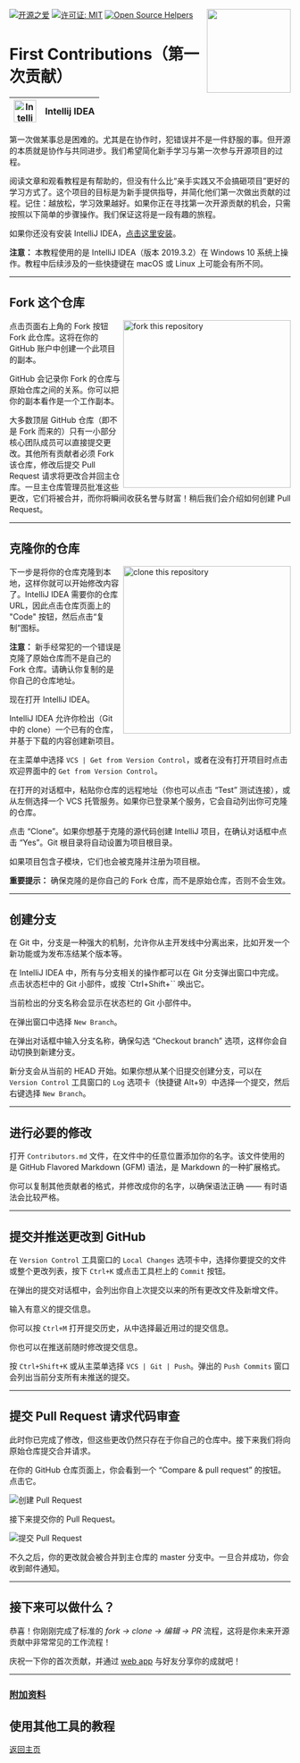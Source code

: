 [![开源之爱](https://badges.frapsoft.com/os/v1/open-source.svg?v=103)](https://github.com/ellerbrock/open-source-badges/)
[<img align="right" width="150" src="https://firstcontributions.github.io/assets/gui-tool-tutorials/github-desktop-tutorial/join-slack-team.png">](https://join.slack.com/t/firstcontributors/shared_invite/zt-1hg51qkgm-Xc7HxhsiPYNN3ofX2_I8FA)
[![许可证: MIT](https://img.shields.io/badge/License-MIT-green.svg)](https://opensource.org/licenses/MIT)
[![Open Source Helpers](https://www.codetriage.com/roshanjossey/first-contributions/badges/users.svg)](https://www.codetriage.com/roshanjossey/first-contributions)

# First Contributions（第一次贡献）

| <img alt="IntelliJ IDEA" src="https://upload.wikimedia.org/wikipedia/commons/9/9c/IntelliJ_IDEA_Icon.svg" width="40"> | Intellij IDEA |
| ---------------------------------------------------------------------------------------------------------------------- | ------------- |

第一次做某事总是困难的。尤其是在协作时，犯错误并不是一件舒服的事。但开源的本质就是协作与共同进步。我们希望简化新手学习与第一次参与开源项目的过程。

阅读文章和观看教程是有帮助的，但没有什么比“亲手实践又不会搞砸项目”更好的学习方式了。这个项目的目标是为新手提供指导，并简化他们第一次做出贡献的过程。记住：越放松，学习效果越好。如果你正在寻找第一次开源贡献的机会，只需按照以下简单的步骤操作。我们保证这将是一段有趣的旅程。

如果你还没有安装 IntelliJ IDEA，[点击这里安装](https://www.jetbrains.com/idea/download/#section=windows)。

**注意：** 本教程使用的是 IntelliJ IDEA（版本 2019.3.2）在 Windows 10 系统上操作。教程中后续涉及的一些快捷键在 macOS 或 Linux 上可能会有所不同。

---

## Fork 这个仓库

<img align="right" width="300" src="https://firstcontributions.github.io/assets/gui-tool-tutorials/github-desktop-tutorial/fork.png" alt="fork this repository" />

点击页面右上角的 Fork 按钮 Fork 此仓库。这将在你的 GitHub 账户中创建一个此项目的副本。

GitHub 会记录你 Fork 的仓库与原始仓库之间的关系。你可以把你的副本看作是一个工作副本。

大多数顶层 GitHub 仓库（即不是 Fork 而来的）只有一小部分核心团队成员可以直接提交更改。其他所有贡献者必须 Fork 该仓库，修改后提交 Pull Request 请求将更改合并回主仓库。一旦主仓库管理员批准这些更改，它们将被合并，而你将瞬间收获名誉与财富！稍后我们会介绍如何创建 Pull Request。

---

## 克隆你的仓库

<img align="right" width="300" src="https://firstcontributions.github.io/assets/Readme/clone.png" alt="clone this repository" />

下一步是将你的仓库克隆到本地，这样你就可以开始修改内容了。IntelliJ IDEA 需要你的仓库 URL，因此点击仓库页面上的 "Code" 按钮，然后点击“复制”图标。

**注意：** 新手经常犯的一个错误是克隆了原始仓库而不是自己的 Fork 仓库。请确认你复制的是你自己的仓库地址。

现在打开 IntelliJ IDEA。

IntelliJ IDEA 允许你检出（Git 中的 clone）一个已有的仓库，并基于下载的内容创建新项目。

在主菜单中选择 `VCS | Get from Version Control`，或者在没有打开项目时点击欢迎界面中的 `Get from Version Control`。

在打开的对话框中，粘贴你仓库的远程地址（你也可以点击 “Test” 测试连接），或从左侧选择一个 VCS 托管服务。如果你已登录某个服务，它会自动列出你可克隆的仓库。

点击 “Clone”。如果你想基于克隆的源代码创建 IntelliJ 项目，在确认对话框中点击 “Yes”。Git 根目录将自动设置为项目根目录。

如果项目包含子模块，它们也会被克隆并注册为项目根。

**重要提示：** 确保克隆的是你自己的 Fork 仓库，而不是原始仓库，否则不会生效。

---

## 创建分支

在 Git 中，分支是一种强大的机制，允许你从主开发线中分离出来，比如开发一个新功能或为发布冻结某个版本等。

在 IntelliJ IDEA 中，所有与分支相关的操作都可以在 Git 分支弹出窗口中完成。点击状态栏中的 Git 小部件，或按 `Ctrl+Shift+\`` 唤出它。

当前检出的分支名称会显示在状态栏的 Git 小部件中。

在弹出窗口中选择 `New Branch`。

在弹出对话框中输入分支名称，确保勾选 “Checkout branch” 选项，这样你会自动切换到新建分支。

新分支会从当前的 HEAD 开始。如果你想从某个旧提交创建分支，可以在 `Version Control` 工具窗口的 `Log` 选项卡（快捷键 Alt+9）中选择一个提交，然后右键选择 `New Branch`。

---

## 进行必要的修改

打开 `Contributors.md` 文件，在文件中的任意位置添加你的名字。该文件使用的是 GitHub Flavored Markdown (GFM) 语法，是 Markdown 的一种扩展格式。

你可以复制其他贡献者的格式，并修改成你的名字，以确保语法正确 —— 有时语法会比较严格。

---

## 提交并推送更改到 GitHub

在 `Version Control` 工具窗口的 `Local Changes` 选项卡中，选择你要提交的文件或整个更改列表，按下 `Ctrl+K` 或点击工具栏上的 `Commit` 按钮。

在弹出的提交对话框中，会列出你自上次提交以来的所有更改文件及新增文件。

输入有意义的提交信息。

你可以按 `Ctrl+M` 打开提交历史，从中选择最近用过的提交信息。

你也可以在推送前随时修改提交信息。

按 `Ctrl+Shift+K` 或从主菜单选择 `VCS | Git | Push`。弹出的 `Push Commits` 窗口会列出当前分支所有未推送的提交。

---

## 提交 Pull Request 请求代码审查

此时你已完成了修改，但这些更改仍然只存在于你自己的仓库中。接下来我们将向原始仓库提交合并请求。

在你的 GitHub 仓库页面上，你会看到一个 “Compare & pull request” 的按钮。点击它。

<img src="https://firstcontributions.github.io/assets/gui-tool-tutorials/github-desktop-tutorial/compare-and-pull.png" alt="创建 Pull Request" />

接下来提交你的 Pull Request。

<img src="https://firstcontributions.github.io/assets/gui-tool-tutorials/github-desktop-tutorial/submit-pull-request.png" alt="提交 Pull Request" />

不久之后，你的更改就会被合并到主仓库的 master 分支中。一旦合并成功，你会收到邮件通知。

---

## 接下来可以做什么？

恭喜！你刚刚完成了标准的 _fork -> clone -> 编辑 -> PR_ 流程，这将是你未来开源贡献中非常常见的工作流程！

庆祝一下你的首次贡献，并通过 [web app](https://firstcontributions.github.io#social-share) 与好友分享你的成就吧！

---

### [附加资料](../additional-material/git_workflow_scenarios/additional-material.md)

## 使用其他工具的教程
[返回主页](https://github.com/firstcontributions/first-contributions#tutorials-using-other-tools)
